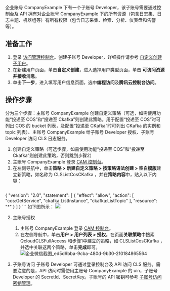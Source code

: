 
企业账号 CompanyExample 下有一个子账号 Developer，该子账号需要通过控制台及 API 拥有对企业账号 CompanyExample 下的所有资源（包含日志集、日志主题、机器组等）有所有权限（包含日志采集、检索、分析、仪表盘和告警等）。

## 准备工作

1. 登录 [访问管理控制台](https://console.cloud.tencent.com/cam)。创建子账号 Developer，详细操作请参考 [自定义创建子用户](https://cloud.tencent.com/document/product/598/13674)。
2. 在新建用户页面，单击**自定义创建**，进入选择用户类型页面，单击 **可访问资源并接收消息**。
3. 单击**下一步**，进入填写用户信息页面，选中**编程访问**及**腾讯云控制台访问**。

## 操作步骤

分为三个步骤：主账号 CompanyExample 创建自定义策略（可选，如需使用功能“投递至 COS”和“投递至 Ckafka”则创建此策略。用于配置“投递至 COS”时可列出 COS 的 bucket 列表，及配置“投递至 CKafka”时可列出 CKafka 的实例和 topic 列表）、主账号 CompanyExample 给子账号 Developer 授权、子账号 Developer 访问 CLS 日志服务。

1. 创建自定义策略（可选步骤，如需使用功能“投递至 COS”和“投递至 Ckafka”则创建此策略，否则跳到步骤2）
 1. 主账号 CompanyExample 登录 [CAM 控制台](https://console.cloud.tencent.com/cam)。
 2. 在左侧导航中，单击**策略 > 新建自定义策略 > 按策略语法创建 > 空白模版**建立新策略，如名称为 CLSListCosCKafka ，并在**策略内容**中，贴入以下内容：
	```plaintext
{
	 "version": "2.0",
	 "statement": [
		{
			"effect": "allow",
			"action": [
			    "cos:GetService",
				"ckafka:ListInstance",
				"ckafka:ListTopic"
		   ],
           "resource": "*"
        }
      ]
}
	```
  如下图所示：
   ![](https://main.qcloudimg.com/raw/f36326611c44fcf99ed1f09cdf7256c7/%E4%BC%81%E4%B8%9A%E5%BE%AE%E4%BF%A1%E6%88%AA%E5%9B%BE_5834ae3b-4201-4c75-8e51-5e884e2d6207.png)

2. 主账号授权
	1. 主账号 CompanyExample 登录 [CAM 控制台](https://console.cloud.tencent.com/cam)。
	2. 在左侧导航中，单击**用户 > 用户列表 > 授权**。在页面**关联策略**中搜索 QcloudCLSFullAccess 和步骤1中建立的策略，如 CLSListCosCKafka ，并选中关联这两个策略，单击**完成**即可。
   ![企业微信截图_ed5d6bba-9cba-480d-9b30-210184865564](https://main.qcloudimg.com/raw/90aee492c0ac993dbf75625d59ea6496/%E4%BC%81%E4%B8%9A%E5%BE%AE%E4%BF%A1%E6%88%AA%E5%9B%BE_ed5d6bba-9cba-480d-9b30-210184865564.png)

3. 子账号访问
   子账号 Developer 可通过登录控制台及 API 访问 CLS 服务。需要注意的是，API 访问时需使用主账号 CompanyExample 的 uin，子账号 Developer 的 SecretId、SecretKey。子账号的 API 密钥可参考 [子账号访问密钥管理](https://cloud.tencent.com/document/product/598/37140)。

